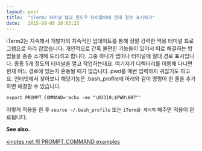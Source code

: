 ```yaml
---
layout: post
title:  "iTerm2 터미널 탭과 윈도우 타이틀바에 현재 경로 표시하기"
date:   2015-09-05 20:03:23
---
```



iTerm2는 지속해서 개발자의 지속적인 업데이트를 통해 정말 강력한 맥용 터미널 프로그램으로 자리 잡았습니다. 개인적으로 간혹 불편한 기능들이 있어서 따로 해결하는 방법들을 종종 소개해 드리려고 합니다. 그중 하나가 탭이나 터미널에 절대 경로 표시입니다. 종종 5개 정도의 터미널을 열고 작업하는데요. 여기저기 디렉터리를 이동해 다니면 현재 어느 경로에 있는지 혼동될 때가 많습니다. pwd를 매번 입력하지 귀찮기도 하고요. 인터넷에서 찾아보니 해당기능은 .bash_profile에 아래와 같이 명령어 한 줄을 추가하면 해결할 수 있습니다. 

`export PROMPT_COMMAND='echo -ne "\033]0;$PWD\007"' `

이렇게 적용을 한 후 `source ~/.bash_profile` 또는 `iTerm을 재시작` 해주면 적용이 완료됩니다. 


**See also.**

[xinotes.net 의 PROMPT_COMMAND examples ](http://www.xinotes.net/notes/note/1262/)